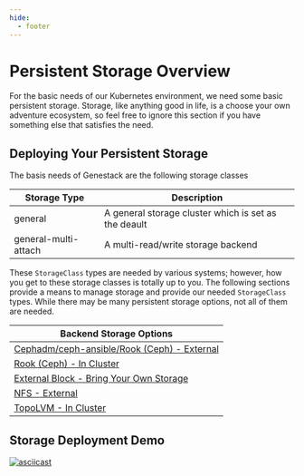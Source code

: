 ```yaml
---
hide:
  - footer
---
```


# Persistent Storage Overview

For the basic needs of our Kubernetes environment, we need some basic persistent storage. Storage, like anything good in life,
is a choose your own adventure ecosystem, so feel free to ignore this section if you have something else that satisfies the need.

## Deploying Your Persistent Storage

The basis needs of Genestack are the following storage classes

| Storage Type | Description |
|--------------|-------------|
| general | A general storage cluster which is set as the deault |
| general-multi-attach | A multi-read/write storage backend |

These `StorageClass` types are needed by various systems; however, how you get to these storage classes is totally up to you.
The following sections provide a means to manage storage and provide our needed `StorageClass` types. While there may be many
persistent storage options, not all of them are needed.

| Backend Storage Options |
|----------------|
| [Cephadm/ceph-ansible/Rook (Ceph) - External](storage-ceph-rook-external.md) |
| [Rook (Ceph) - In Cluster](storage-ceph-rook-internal.md) |
| [External Block - Bring Your Own Storage](storage-external-block.md) |
| [NFS - External](storage-nfs-external.md) |
| [TopoLVM - In Cluster](storage-topolvm.md) |

## Storage Deployment Demo

[![asciicast](https://asciinema.org/a/629785.svg)](https://asciinema.org/a/629785)
